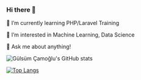 ### Hi there 👋

🌱 I’m currently learning PHP/Laravel Training

🤔 I’m interested in Machine Learning, Data Science

💬 Ask me about anything!

![Gülsüm Çamoğlu's GitHub stats](https://github-readme-stats.vercel.app/api?username=gulsumcamoglu&show_icons=true&theme=radical)

[![Top Langs](https://github-readme-stats.vercel.app/api/top-langs/?username=gulsumcamoglu&show_icons=true&theme=radical&card_width=400&langs_count=10)](https://github.com/gulsumcamoglu/github-readme-stats)


<!--
**gulsumcamoglu/gulsumcamoglu** is a ✨ _special_ ✨ repository because its `README.md` (this file) appears on your GitHub profile.

Here are some ideas to get you started:

- 🔭 I’m currently working on PHP/Laravel Training
- 🌱 I’m currently learning ...
- 👯 I’m looking to collaborate on ...
- 🤔 I’m looking for help with ...
- 💬 Ask me about ...
- 📫 How to reach me: ...
- 😄 Pronouns: ...
- ⚡ Fun fact: ...
-->
